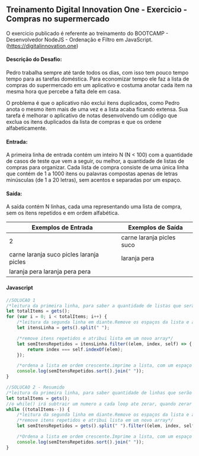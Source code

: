 ## Treinamento Digital Innovation One - Exercicio - Compras no supermercado

O exercicio publicado é referente ao treinamento do BOOTCAMP - Desenvolvedor NodeJS - Ordenação e Filtro em JavaScript.
(https://digitalinnovation.one)

#### Descrição do Desafio:

Pedro trabalha sempre até tarde todos os dias, com isso tem pouco tempo tempo para as tarefas doméstica. Para economizar tempo ele faz a lista de compras do supermercado em um aplicativo e costuma anotar cada item na mesma hora que percebe a falta dele em casa.

O problema é que o aplicativo não exclui itens duplicados, como Pedro anota o mesmo item mais de uma vez e a lista acaba ficando extensa. Sua tarefa é melhorar o aplicativo de notas desenvolvendo um código que exclua os itens duplicados da lista de compras e que os ordene alfabeticamente.


#### Entrada:

A primeira linha de entrada contém um inteiro N (N < 100) com a quantidade de casos de teste que vem a seguir, ou melhor, a quantidade de listas de compras para organizar. Cada lista de compra consiste de uma única linha que contém de 1 a 1000 itens ou palavras compostas apenas de letras minúsculas (de 1 a 20 letras), sem acentos e separadas por um espaço.


#### Saída:

A saída contém N linhas, cada uma representando uma lista de compra, sem os itens repetidos e em ordem alfabética.

Exemplos de Entrada  | Exemplos de Saída
------------- | -------------
2 | carne laranja picles suco
carne laranja suco picles laranja picles | laranja pera
laranja pera laranja pera pera |


#### Javascript

```javascript
//SOLUCAO 1
/*leitura da primeira linha, para saber a quantidade de listas que serão lidas na estrutura de repetição for()*/
let totalItems = gets();
for (var i = 0; i < totalItems; i++) {
    /*leitura da segunda linha em diante.Remove os espaços da lista e atribui os itens no array*/
    let itensLinha = gets().split(" ");

    /*remove itens repetidos e atribui lista em um novo array*/
    let semItensRepetidos = itensLinha.filter((elem, index, self) => {
        return index === self.indexOf(elem);
    });

    /*ordena a lista em ordem crescente.imprime a lista, com um espaço entre cada item*/
    console.log(semItensRepetidos.sort().join(" "));
}

//SOLUCAO 2 - Resumido
/*leitura da primeira linha, para saber quantidade de linhas que serão lidas na estrutura de repetição while()*/
let totalItems = gets();
//o while() irá subtrair um numero a cada loop ate zerar, quando zerar o loop será interrompido
while ((totalItems--)) {
    /*leitura da segunda linha em diante.Remove os espaços da lista e atribui os itens no array
    /*remove itens repetidos e atribui lista em um novo array*/
    let semItensRepetidos = gets().split(" ").filter((elem, index, self) => index === self.indexOf(elem));

    /*Ordena a lista em ordem crescente.Imprime a lista, com um espaço entre cada item*/
    console.log(semItensRepetidos.sort().join(" "));
}
```

